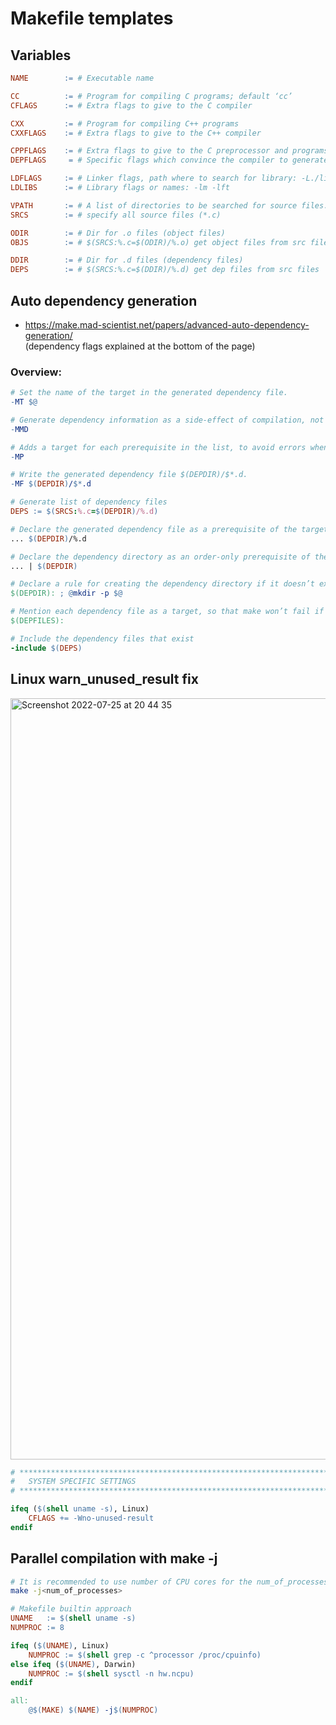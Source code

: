# Makefile templates

## Variables
```Makefile
NAME        := # Executable name

CC          := # Program for compiling C programs; default ‘cc’
CFLAGS      := # Extra flags to give to the C compiler

CXX         := # Program for compiling C++ programs
CXXFLAGS    := # Extra flags to give to the C++ compiler

CPPFLAGS    := # Extra flags to give to the C preprocessor and programs that use it
DEPFLAGS     = # Specific flags which convince the compiler to generate the dependency file

LDFLAGS     := # Linker flags, path where to search for library: -L./libft
LDLIBS      := # Library flags or names: -lm -lft

VPATH       := # A list of directories to be searched for source files: ./src/ ./src/parser
SRCS        := # specify all source files (*.c)

ODIR        := # Dir for .o files (object files)
OBJS        := # $(SRCS:%.c=$(ODIR)/%.o) get object files from src files

DDIR        := # Dir for .d files (dependency files)
DEPS        := # $(SRCS:%.c=$(DDIR)/%.d) get dep files from src files

```

## Auto dependency generation 
* https://make.mad-scientist.net/papers/advanced-auto-dependency-generation/<br>(dependency flags explained at the bottom of the page)

### Overview:

```Makefile
# Set the name of the target in the generated dependency file.
-MT $@

# Generate dependency information as a side-effect of compilation, not instead of compilation. This version omits system headers from the generated dependencies: if you prefer to preserve system headers as prerequisites, use -MD.
-MMD

# Adds a target for each prerequisite in the list, to avoid errors when deleting files.
-MP

# Write the generated dependency file $(DEPDIR)/$*.d.
-MF $(DEPDIR)/$*.d

# Generate list of dependency files
DEPS := $(SRCS:%.c=$(DEPDIR)/%.d)

# Declare the generated dependency file as a prerequisite of the target, so that if it’s missing the target will be rebuilt. 
... $(DEPDIR)/%.d

# Declare the dependency directory as an order-only prerequisite of the target, so that it will be created when needed.
... | $(DEPDIR)

# Declare a rule for creating the dependency directory if it doesn’t exist:
$(DEPDIR): ; @mkdir -p $@

# Mention each dependency file as a target, so that make won’t fail if the file doesn’t exist.
$(DEPFILES):

# Include the dependency files that exist
-include $(DEPS)
```

## Linux warn_unused_result fix
<img width="1218" alt="Screenshot 2022-07-25 at 20 44 35" src="https://user-images.githubusercontent.com/56789534/180851762-8bc60ebe-39ec-44f9-babd-fa2a123e637c.png">

```Makefile
# **************************************************************************** #
#   SYSTEM SPECIFIC SETTINGS                                                   #
# **************************************************************************** #

ifeq ($(shell uname -s), Linux)
	CFLAGS += -Wno-unused-result
endif
```

## Parallel compilation with make -j
```bash
# It is recommended to use number of CPU cores for the num_of_processes
make -j<num_of_processes>
```
```Makefile
# Makefile builtin approach
UNAME	:= $(shell uname -s)
NUMPROC	:= 8

ifeq ($(UNAME), Linux)
	NUMPROC := $(shell grep -c ^processor /proc/cpuinfo)
else ifeq ($(UNAME), Darwin)
	NUMPROC := $(shell sysctl -n hw.ncpu)
endif

all:
	@$(MAKE) $(NAME) -j$(NUMPROC)
```
